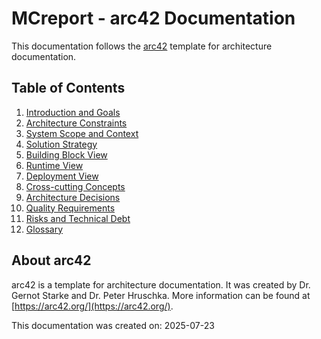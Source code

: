 # MCreport - arc42 Documentation

This documentation follows the [arc42](https://arc42.org/) template for architecture documentation.

## Table of Contents

1. [Introduction and Goals](01_introduction_and_goals.md)
2. [Architecture Constraints](02_architecture_constraints.md)
3. [System Scope and Context](03_system_scope_and_context.md)
4. [Solution Strategy](04_solution_strategy.md)
5. [Building Block View](05_building_block_view.md)
6. [Runtime View](06_runtime_view.md)
7. [Deployment View](07_deployment_view.md)
8. [Cross-cutting Concepts](08_crosscutting_concepts.md)
9. [Architecture Decisions](09_architecture_decisions.md)
10. [Quality Requirements](10_quality_requirements.md)
11. [Risks and Technical Debt](11_risks_and_technical_debt.md)
12. [Glossary](12_glossary.md)

## About arc42

arc42 is a template for architecture documentation. It was created by Dr. Gernot Starke and Dr. Peter Hruschka. More information can be found at [https://arc42.org/](https://arc42.org/).

This documentation was created on: 2025-07-23